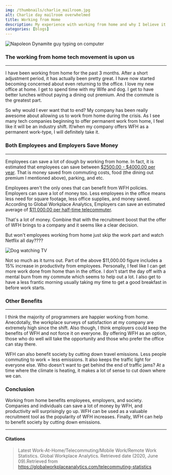 ```yaml
---
img: /thumbnails/charlie_mailroom.jpg
alt: Charlie day mailroom overwhelmed
title: Working from Home
description: My experience with working from home and why I believe it will soon be the new norm in tech.
categories: [blogs]
---
```

![Napoleon Dynamite guy typing on computer](https://media.giphy.com/media/llKJGxQ1ESmac/giphy.gif)

### The working from home tech movement is upon us

---

I have been working from home for the past 3 months. After a short adjustment period, it has actually been pretty great. I have now started becoming concerned about even returning to the office. I love my new office at home. I get to spend time with my Wife and dog. I get to have better lunches without paying a dining out premium. And the commute is the greatest part.

So why would I ever want that to end? My company has been really awesome about allowing us to work from home during the crisis. As I see many tech companies beginning to offer permanent work from home, I feel like it will be an industry shift. If/when my company offers WFH as a permanent work-type, I will definitely take it.

### Both Employees and Employers Save Money

---

Employees can save a lot of dough by working from home. In fact, it is estimated that employees can save between [<ins>$2500.00 - $4000.00 per year</ins>](https://globalworkplaceanalytics.com/telecommuting-statistics). That is money saved from commuting costs, food (the dining out premium I mentioned above), parking, and etc.

Employees aren't the only ones that can benefit from WFH policies. Employers can save a lot of money too. Less employees in the office means less need for square footage, less office supplies, and money saved. According to Global Workplace Analytics, Employers can save an estimated average of [<ins>$11,000.00 per half-time telecommuter</ins>](https://globalworkplaceanalytics.com/telecommuting-statistics).

That's a lot of money. Combine that with the recruitment boost that the offer of WFH brings to a company and it seems like a clear decision.

But won't employees working from home just skip the work part and watch Netflix all day????

![Dog watching TV](https://media.giphy.com/media/3o85xCVh0TmBrQr36U/giphy.gif)

Not so much as it turns out. Part of the above $11,000.00 figure includes a 15% increase in productivity from employees. Personally, I feel like I can get more work done from home than in the office. I don't start the day off with a mental burn from my commute which seems to help out a lot. I also get to have a less frantic morning usually taking my time to get a good breakfast in before work starts.

### Other Benefits

---

I think the majority of programmers are happier working from home. Anecdotally, the workplace surveys of satisfaction at my company are extremely high since the shift. Also though, I think employers could keep the benefits of WFH and not force it on everyone. By offering WFH as an option, those who do well will take the opportunity and those who prefer the office can stay there.

WFH can also benefit society by cutting down travel emissions. Less people commuting to work = less emissions. It also keeps the traffic light for everyone else. Who doesn't want to get behind the end of traffic jams? At a time where the climate is heating, it makes a lot of sense to cut down where we can.

### Conclusion

Working from home benefits employees, employers, and society. Companies and individuals can save a lot of money by WFH, and productivity will surprisingly go up. WFH can be used as a valuable recruitment tool as the popularity of WFH increases. Finally, WFH can help to benefit society by cutting down emissions.

---

#### Citations

> Latest Work-At-Home/Telecommuting/Mobile Work/Remote Work Statistics. Global Workplace Analytics. Retrieved date (2020, June 09).Retrieved from <https://globalworkplaceanalytics.com/telecommuting-statistics>